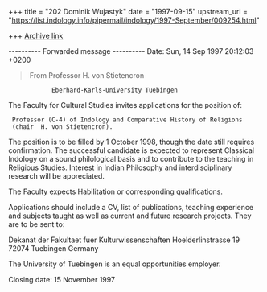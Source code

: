 +++
title = "202 Dominik Wujastyk"
date = "1997-09-15"
upstream_url = "https://list.indology.info/pipermail/indology/1997-September/009254.html"

+++
[Archive link](https://list.indology.info/pipermail/indology/1997-September/009254.html)

---------- Forwarded message ----------
Date: Sun, 14 Sep 1997 20:12:03 +0200
> From Professor H. von Stietencron


                Eberhard-Karls-University Tuebingen

The Faculty for Cultural Studies invites applications for the position of:

     Professor (C-4) of Indology and Comparative History of Religions
     (chair  H. von Stietencron).

The position is to be filled by 1 October 1998, though the date still
requires confirmation. The successful candidate is expected to represent
Classical Indology on a sound philological basis and to contribute to the
teaching in Religious Studies. Interest in Indian Philosophy and
interdisciplinary research will be appreciated.

The Faculty expects Habilitation or corresponding qualifications.

Applications should include a CV, list of publications, teaching
experience and subjects taught as well as current and future research
projects. They are to be sent to:

  Dekanat der Fakultaet fuer Kulturwissenschaften
  Hoelderlinstrasse 19
  72074 Tuebingen
  Germany

The University of Tuebingen is an equal opportunities employer.

Closing date: 15 November 1997



